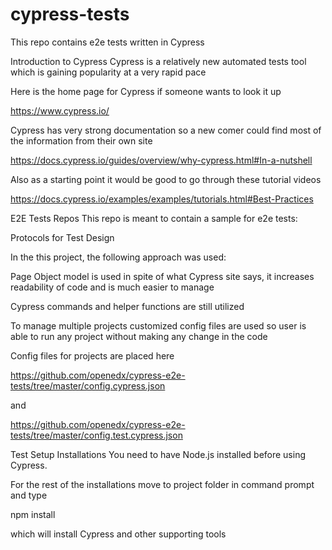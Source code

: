 # cypress-tests

This repo contains e2e tests written in Cypress 

Introduction to Cypress
Cypress is a relatively new automated tests tool which is gaining popularity at a very rapid pace

Here is the home page for Cypress if someone wants to look it up

https://www.cypress.io/

Cypress has very strong documentation so a new comer could find most of the information from their own site

https://docs.cypress.io/guides/overview/why-cypress.html#In-a-nutshell

Also as a starting point it would be good to go through these tutorial videos

https://docs.cypress.io/examples/examples/tutorials.html#Best-Practices

E2E Tests Repos
This repo is meant to contain a sample for e2e tests:

Protocols for Test Design

In the this project,  the following approach was used:

Page Object model is used in spite of what Cypress site says, it increases readability of code and is much easier to manage

Cypress commands and helper functions are still utilized

To manage multiple projects customized config files are used so user is able to run any project without making any change in the code

Config files for projects are placed here

https://github.com/openedx/cypress-e2e-tests/tree/master/config.cypress.json

and

https://github.com/openedx/cypress-e2e-tests/tree/master/config.test.cypress.json


Test Setup
Installations
You need to have Node.js installed before using Cypress.

For the rest of the installations move to project folder in command prompt and type

npm install

which will install Cypress and other supporting tools
